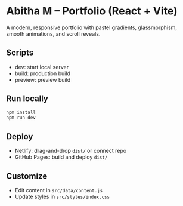 # Abitha M – Portfolio (React + Vite)

A modern, responsive portfolio with pastel gradients, glassmorphism, smooth animations, and scroll reveals.

## Scripts
- dev: start local server
- build: production build
- preview: preview build

## Run locally
```bash
npm install
npm run dev
```

## Deploy
- Netlify: drag-and-drop `dist/` or connect repo
- GitHub Pages: build and deploy `dist/`

## Customize
- Edit content in `src/data/content.js`
- Update styles in `src/styles/index.css`
